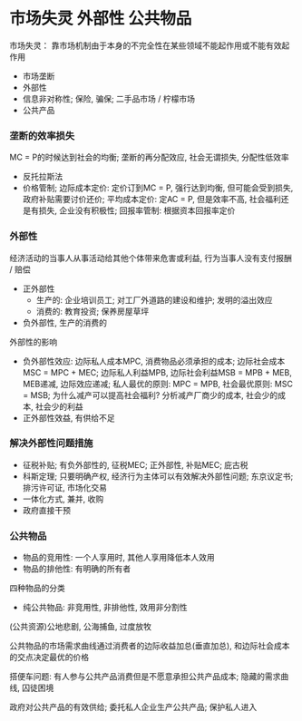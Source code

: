 # 市场失灵 外部性 公共物品

市场失灵： 靠市场机制由于本身的不完全性在某些领域不能起作用或不能有效起作用
- 市场垄断
- 外部性
- 信息非对称性; 保险, 骗保; 二手品市场 / 柠檬市场
- 公共产品

### 垄断的效率损失

MC = P的时候达到社会的均衡; 垄断的再分配效应, 社会无谓损失, 分配性低效率
- 反托拉斯法
- 价格管制; 边际成本定价: 定价订到MC = P, 强行达到均衡, 但可能会受到损失, 政府补贴需要讨价还价; 平均成本定价: 定AC = P, 但是效率不高, 社会福利还是有损失, 企业没有积极性; 回报率管制: 根据资本回报率定价

### 外部性

经济活动的当事人从事活动给其他个体带来危害或利益, 行为当事人没有支付报酬 / 赔偿
- 正外部性
    - 生产的: 企业培训员工; 对工厂外道路的建设和维护; 发明的溢出效应
    - 消费的: 教育投资; 保养房屋草坪
- 负外部性, 生产的消费的

外部性的影响
- 负外部性效应: 边际私人成本MPC, 消费物品必须承担的成本; 边际社会成本MSC = MPC + MEC; 边际私人利益MPB, 边际社会利益MSB = MPB + MEB, MEB递减, 边际效应递减; 私人最优的原则: MPC = MPB, 社会最优原则: MSC = MSB; 为什么减产可以提高社会福利? 分析减产厂商少的成本, 社会少的成本, 社会少的利益
- 正外部性效益, 有供给不足

### 解决外部性问题措施

- 征税补贴; 有负外部性的, 征税MEC; 正外部性, 补贴MEC; 庇古税
- 科斯定理; 只要明确产权, 经济行为主体可以有效解决外部性问题; 东京议定书; 排污许可证, 市场化交易
- 一体化方式, 兼并, 收购
- 政府直接干预

### 公共物品

- 物品的竞用性: 一个人享用时, 其他人享用降低本人效用
- 物品的排他性: 有明确的所有者

四种物品的分类
- 纯公共物品: 非竞用性, 非排他性, 效用非分割性

(公共资源)公地悲剧, 公海捕鱼, 过度放牧

公共物品的市场需求曲线通过消费者的边际收益加总(垂直加总), 和边际社会成本的交点决定最优的价格

搭便车问题: 有人参与公共产品消费但是不愿意承担公共产品成本; 隐藏的需求曲线, 囚徒困境

政府对公共产品的有效供给; 委托私人企业生产公共产品; 保护私人进入
